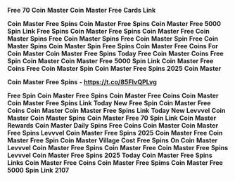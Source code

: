 <strong>Free</strong> <strong>70</strong> <strong>Coin</strong> <strong>Master</strong> <strong>Coin</strong> <strong>Master</strong> <strong>Free</strong> <strong>Cards</strong> <strong>Link</strong>

<strong>Coin</strong> <strong>Master</strong> <strong>Free</strong> <strong>Spins</strong> <strong>Coin</strong> <strong>Master</strong> <strong>Free</strong> <strong>Spins</strong> <strong>Coin</strong> <strong>Master</strong> <strong>Free</strong> <strong>5000</strong> <strong>Spin</strong> <strong>Link</strong> <strong>Free</strong> <strong>Spins</strong> <strong>Coin</strong> <strong>Master</strong> <strong>Free</strong> <strong>Spins</strong> <strong>Coin</strong> <strong>Master</strong> <strong>Free</strong> <strong>Coin</strong> <strong>Master</strong> <strong>Spins</strong> <strong>Free</strong> <strong>Coin</strong> <strong>Master</strong> <strong>Spins</strong> <strong>Free</strong> <strong>Coin</strong> <strong>Master</strong> <strong>Spin</strong> <strong>Free</strong> <strong>Coin</strong> <strong>Master</strong> <strong>Spins</strong> <strong>Coin</strong> <strong>Master</strong> <strong>Spin</strong> <strong>Free</strong> <strong>Spins</strong> <strong>Coin</strong> <strong>Master</strong> <strong>Free</strong> <strong>Coins</strong> <strong>For</strong> <strong>Coin</strong> <strong>Master</strong> <strong>Coin</strong> <strong>Master</strong> <strong>Free</strong> <strong>Spins</strong> <strong>Today</strong> <strong>Free</strong> <strong>Coin</strong> <strong>Master</strong> <strong>Coins</strong> <strong>Free</strong> <strong>Spin</strong> <strong>Coin</strong> <strong>Master</strong> <strong>Coin</strong> <strong>Master</strong> <strong>Free</strong> <strong>5000</strong> <strong>Spin</strong> <strong>Link</strong> <strong>Coin</strong> <strong>Master</strong> <strong>Free</strong> <strong>Coins</strong> <strong>Free</strong> <strong>Coin</strong> <strong>Master</strong> <strong>Spin</strong> <strong>Coin</strong> <strong>Master</strong> <strong>Free</strong> <strong>Spins</strong> <strong>2025</strong> <strong>Coin</strong> <strong>Master</strong> <strong></strong>

<strong>Coin</strong> <strong>Master</strong> <strong>Free</strong> <strong>Spins</strong> <strong>-</strong> <strong>https://t.co/85FIvQPLvg</strong>

<strong>Free</strong> <strong>Spin</strong> <strong>Coin</strong> <strong>Master</strong> <strong>Free</strong> <strong>Spins</strong> <strong>Coin</strong> <strong>Master</strong> <strong>Free</strong> <strong>Coins</strong> <strong>Coin</strong> <strong>Master</strong> <strong>Coin</strong> <strong>Master</strong> <strong>Free</strong> <strong>Spins</strong> <strong>Link</strong> <strong>Today</strong> <strong>New</strong> <strong>Free</strong> <strong>Spin</strong> <strong>Coin</strong> <strong>Master</strong> <strong>Free</strong> <strong>Coins</strong> <strong>Coin</strong> <strong>Master</strong> <strong>Coin</strong> <strong>Master</strong> <strong>Free</strong> <strong>Spins</strong> <strong>Link</strong> <strong>Today</strong> <strong>New</strong> <strong>Levvvel</strong> <strong>Coin</strong> <strong>Master</strong> <strong>Coin</strong> <strong>Master</strong> <strong>Spins</strong> <strong>Coin</strong> <strong>Master</strong> <strong>Free</strong> <strong>70</strong> <strong>Spin</strong> <strong>Link</strong> <strong>Coin</strong> <strong>Master</strong> <strong>Rewards</strong> <strong>Coin</strong> <strong>Master</strong> <strong>Daily</strong> <strong>Spins</strong> <strong>Free</strong> <strong>Coins</strong> <strong>Coin</strong> <strong>Master</strong> <strong>Coin</strong> <strong>Master</strong> <strong>Free</strong> <strong>Spins</strong> <strong>Levvvel</strong> <strong>Coin</strong> <strong>Master</strong> <strong>Free</strong> <strong>Spins</strong> <strong>2025</strong> <strong>Coin</strong> <strong>Master</strong> <strong>Free</strong> <strong>Coin</strong> <strong>Master</strong> <strong>Free</strong> <strong>Spin</strong> <strong>Coin</strong> <strong>Master</strong> <strong>Village</strong> <strong>Cost</strong> <strong>Free</strong> <strong>Spins</strong> <strong>On</strong> <strong>Coin</strong> <strong>Master</strong> <strong>Levvvel</strong> <strong>Coin</strong> <strong>Master</strong> <strong>Free</strong> <strong>Spins</strong> <strong>Coin</strong> <strong>Master</strong> <strong>Free</strong> <strong>Coin</strong> <strong>Master</strong> <strong>Free</strong> <strong>Spins</strong> <strong>Levvvel</strong> <strong>Coin</strong> <strong>Master</strong> <strong>Free</strong> <strong>Spins</strong> <strong>2025</strong> <strong>Today</strong> <strong>Coin</strong> <strong>Master</strong> <strong>Free</strong> <strong>Spins</strong> <strong>Links</strong> <strong>Coin</strong> <strong>Master</strong> <strong>Free</strong> <strong>Coins</strong> <strong>Coin</strong> <strong>Master</strong> <strong>Free</strong> <strong>Spims</strong> <strong>Coin</strong> <strong>Master</strong> <strong>Free</strong> <strong>5000</strong> <strong>Spin</strong> <strong>Link</strong> <strong>2107</strong>
